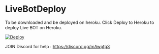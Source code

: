 # LiveBotDeploy
To be downloaded and be deployed on heroku.
Click Deploy to Heroku to deploy Live BOT on Heroku.

<a href="https://heroku.com/deploy?template=https://github.com/TushBT/LiveBotDeploy.git">
  <img src="https://www.herokucdn.com/deploy/button.svg" alt="Deploy">
</a>

JOIN Discord for help : https://discord.gg/mAwptg3
